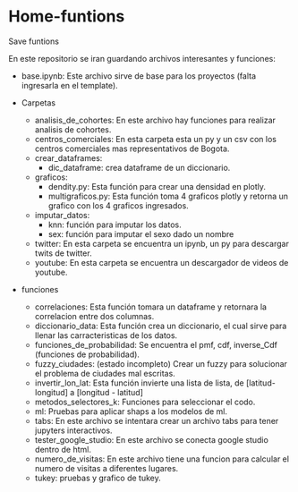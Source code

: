 # Home-funtions
Save funtions

En este repositorio se iran guardando archivos interesantes y funciones:

- base.ipynb: Este archivo sirve de base para los proyectos (falta ingresarla en el template).

- Carpetas
    - analisis_de_cohortes: En este archivo hay funciones para realizar analisis de cohortes.
    - centros_comerciales: En esta carpeta esta un py y un csv con los centros comerciales mas representativos de Bogota.
    - crear_dataframes: 
        - dic_dataframe: crea dataframe de un diccionario.
    - graficos:
        - dendity.py: Esta función para crear una densidad en plotly.
        - multigraficos.py: Esta función toma 4 graficos plotly y retorna un grafico con los 4 graficos ingresados.
    - imputar_datos: 
        - knn: función para imputar los datos.
        - sex: función para imputar el sexo dado un nombre
    - twitter: En esta carpeta se encuentra un ipynb, un py para descargar twits de twitter.
    - youtube: En esta carpeta se encuentra un descargador de videos de youtube.

- funciones
    - correlaciones: Esta función tomara un dataframe y retornara la correlacion entre dos columnas.
    - diccionario_data: Esta función crea un diccionario, el cual sirve para llenar las carracteristicas de los datos.
    - funciones_de_probabilidad: Se encuentra el pmf, cdf, inverse_Cdf (funciones de probabilidad).
    - fuzzy_ciudades: (estado incompleto) Crear un fuzzy para solucionar el problema de ciudades mal escritas.
    - invertir_lon_lat: Esta función invierte una lista de lista, de [latitud-longitud] a [longitud - latitud]  
    - metodos_selectores_k: Funciones para seleccionar el codo.
    - ml: Pruebas para aplicar shaps a los modelos de ml.
    - tabs: En este archivo se intentara crear un archivo tabs para tener jupyters interactivos.
    - tester_google_studio: En este archivo se conecta google studio dentro de html.
    - numero_de_visitas: En este archivo tiene una funcion para calcular el numero de visitas a diferentes lugares.
    - tukey: pruebas y grafico de tukey.
